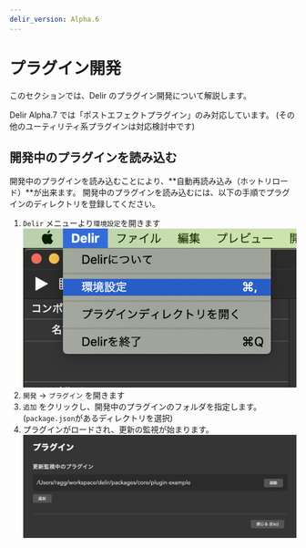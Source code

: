 ```yaml
---
delir_version: Alpha.6
---
```


# プラグイン開発

このセクションでは、Delir のプラグイン開発について解説します。

Delir Alpha.7 では「ポストエフェクトプラグイン」のみ対応しています。
(その他のユーティリティ系プラグインは対応検討中です)

## 開発中のプラグインを読み込む

開発中のプラグインを読み込むことにより、**自動再読み込み（ホットリロード）**が出来ます。
開発中のプラグインを読み込むには、以下の手順でプラグインのディレクトリを登録してください。

1. `Delir` メニューより`環境設定`を開きます
   ![Open preference](../assets/plugin/open-preference.png)
2. `開発` → `プラグイン` を開きます
3. `追加` をクリックし、開発中のプラグインのフォルダを指定します。(`package.json`があるディレクトリを選択)
4. プラグインがロードされ、更新の監視が始まります。
   ![Dev plugin added](../assets/plugin/dev-plugin-added.png)
